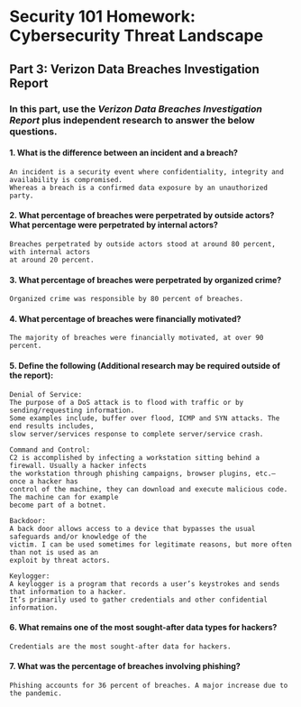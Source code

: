 # Security 101 Homework: Cybersecurity Threat Landscape 
## Part 3: Verizon Data Breaches Investigation Report
### In this part, use the *Verizon Data Breaches Investigation Report* plus independent research to answer the below questions.
#### 1. What is the difference between an incident and a breach?
``` 
An incident is a security event where confidentiality, integrity and availability is compromised. 
Whereas a breach is a confirmed data exposure by an unauthorized party.
```
#### 2. What percentage of breaches were perpetrated by outside actors? What percentage were perpetrated by internal actors? 
```
Breaches perpetrated by outside actors stood at around 80 percent, with internal actors 
at around 20 percent.
```
#### 3. What percentage of breaches were perpetrated by organized crime? 
```
Organized crime was responsible by 80 percent of breaches.
```
#### 4. What percentage of breaches were financially motivated? 
```
The majority of breaches were financially motivated, at over 90 percent.
```
#### 5. Define the following (Additional research may be required outside of the report): 
```
Denial of Service: 
The purpose of a DoS attack is to flood with traffic or by sending/requesting information. 
Some examples include, buffer over flood, ICMP and SYN attacks. The end results includes, 
slow server/services response to complete server/service crash.
```
```
Command and Control: 
C2 is accomplished by infecting a workstation sitting behind a firewall. Usually a hacker infects 
the workstation through phishing campaigns, browser plugins, etc.— once a hacker has 
control of the machine, they can download and execute malicious code. The machine can for example 
become part of a botnet.
```
```
Backdoor:
A back door allows access to a device that bypasses the usual safeguards and/or knowledge of the 
victim. I can be used sometimes for legitimate reasons, but more often than not is used as an 
exploit by threat actors.
```
```
Keylogger: 
A keylogger is a program that records a user’s keystrokes and sends that information to a hacker. 
It’s primarily used to gather credentials and other confidential information.
```
#### 6. What remains one of the most sought-after data types for hackers? 
```
Credentials are the most sought-after data for hackers.
```
#### 7. What was the percentage of breaches involving phishing?
```
Phishing accounts for 36 percent of breaches. A major increase due to the pandemic.
```
